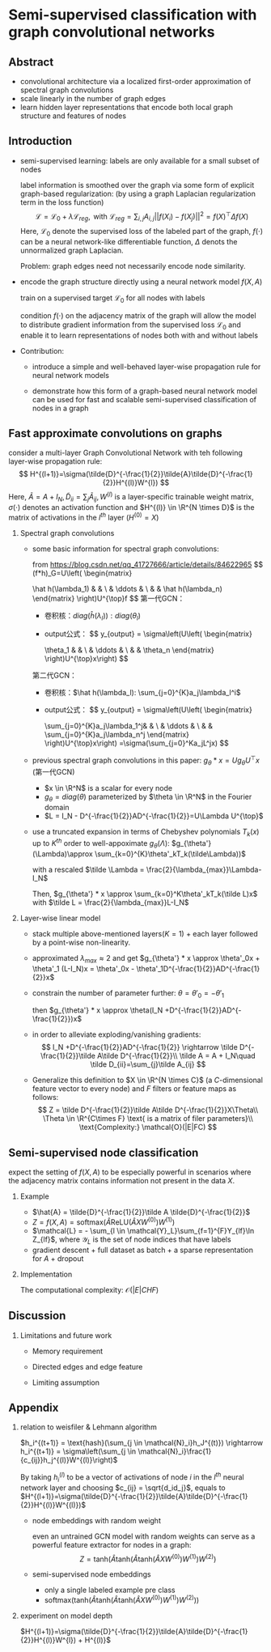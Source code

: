 # Semi-supervised classification with graph convolutional networks

## Abstract

* convolutional architecture via a localized first-order approximation of spectral graph convolutions
* scale linearly in the number of graph edges
* learn hidden layer representations that encode both local graph structure and features of nodes

## Introduction

* semi-supervised learning: labels are only available for a small subset of nodes

  label information is smoothed over the graph via some form of explicit graph-based regularization: (by using a graph Laplacian regularization term in the loss function)
  $$
  \mathcal{L} = \mathcal{L}_0 + \lambda\mathcal{L}_{reg}, \text{ with } \mathcal{L}_{reg} = \sum_{i,j}A_{i,j}||f(X_i)-f(X_j)||^2=f(X)^{\top}\Delta f(X)
  $$
  Here, $\mathcal{L}_0$ denote the supervised loss of the labeled part of the graph, $f(\cdot)$ can be a neural network-like differentiable function, $\Delta$ denots the unnormalized graph Laplacian.

  Problem: graph edges need not necessarily encode node similarity.

* encode the graph structure directly using a neural network model $f(X,A)$

  train on a supervised target $\mathcal{L}_0$ for all nodes with labels

  condition $f(\cdot)$ on the adjacency matrix of the graph will allow the model to distribute gradient information from the supervised loss $\mathcal{L}_0$ and enable it to learn representations of nodes both with and without labels

* Contribution:

  * introduce a simple and well-behaved layer-wise propagation rule for neural network models

  * demonstrate how this form of a graph-based neural network model can be used for fast and scalable semi-supervised classification of nodes in a graph 

## Fast approximate convolutions on graphs

consider a multi-layer Graph Convolutional Network with teh following layer-wise propagation rule:
$$
H^{(l+1)}=\sigma(\tilde{D}^{-\frac{1}{2}}\tilde{A}\tilde{D}^{-\frac{1}{2}}H^{(l)}W^{l})
$$
Here, $\tilde{A} = A + I_N, \tilde{D}_{ii}=\sum_j\tilde{A}_{ij}, W^{(l)}$ is a layer-specific trainable weight matrix$, \sigma(\cdot)$ denotes an activation function and $H^{(l)} \in \R^{N \times D}$ is the matrix of activations in the $l^{th}$ layer ($H^{(0)}=X$) 

1. Spectral graph convolutions

   * some basic information for spectral graph convolutions:

     from <https://blog.csdn.net/qq_41727666/article/details/84622965>
     $$
     (f*h)_G=U\left(
      \begin{matrix}
     
        \hat h(\lambda_1) &  &   \\
         & \ddots &  \\
         &  & \hat h(\lambda_n)
       \end{matrix} 
     \right)U^{\top}f
     $$
     第一代GCN：

     * 卷积核：$diag(\hat h(\lambda_l)): diag(\theta_l)$

     * output公式：
       $$
       y_{output} = \sigma\left(U\left(
        \begin{matrix}
       
          \theta_1 &  &   \\
           & \ddots &  \\
           &  & \theta_n
         \end{matrix} 
       \right)U^{\top}x\right)
       $$

     第二代GCN：

     * 卷积核：$\hat h(\lambda_l): \sum_{j=0}^{K}a_j\lambda_l^i$

     * output公式：
       $$
       y_{output} = \sigma\left(U\left(
        \begin{matrix}
       
          \sum_{j=0}^{K}a_j\lambda_1^j&  &   \\
           & \ddots &  \\
           &  & \sum_{j=0}^{K}a_j\lambda_n^j
         \end{matrix} 
       \right)U^{\top}x\right)
       =\sigma(\sum_{j=0}^Ka_jL^jx)
       $$

   * previous spectral graph convolutions in this paper: $g_\theta * x = U g_\theta U^\top x$ (第一代GCN)

     * $x \in \R^N$ is a scalar for every node
     * $g_\theta = diag(\theta)$ parameterized by $\theta \in \R^N$ in the Fourier domain
     * $L = I_N - D^{-\frac{1}{2}}AD^{-\frac{1}{2}}=U\Lambda U^{\top}$

   * use a truncated expansion in terms of Chebyshev polynomials $T_k(x)$ up to $K^{th}$ order to well-appoximate $g_\theta(\Lambda)$: $g_{\theta'}(\Lambda)\approx \sum_{k=0}^{K}\theta'_kT_k(\tilde\Lambda))$

     with a rescaled $\tilde \Lambda = \frac{2}{\lambda_{max}}\Lambda-I_N$

     Then, $g_{\theta'} * x \approx \sum_{k=0}^K\theta'_kT_k(\tilde L)x$  with $\tilde L = \frac{2}{\lambda_{max}}L-I_N$

2. Layer-wise linear model

   * stack multiple above-mentioned layers($K=1$) + each layer followed by a point-wise non-linearity.

   * approximated $\lambda_{max} \approx 2$ and get $g_{\theta'} * x \approx \theta'_0x + \theta'_1 (L-I_N)x = \theta'_0x - \theta'_1D^{-\frac{1}{2}}AD^{-\frac{1}{2}}x$ 

   * constrain the number of parameter further: $\theta = \theta'_0 = -\theta'_1$

     then $g_{\theta'} * x \approx \theta(I_N +D^{-\frac{1}{2}}AD^{-\frac{1}{2}})x$ 

   * in order to alleviate exploding/vanishing gradients:
     $$
     I_N +D^{-\frac{1}{2}}AD^{-\frac{1}{2}} \rightarrow \tilde D^{-\frac{1}{2}}\tilde A\tilde D^{-\frac{1}{2}}\\
     \tilde A = A + I_N\quad
     \tilde D_{ii}=\sum_{j}\tilde A_{ij}
     $$

   * Generalize this definition to $X \in \R^{N \times C}$ (a $C$-dimensional feature vector to every node) and $F$  filters or feature maps as follows:
     $$
     Z = \tilde D^{-\frac{1}{2}}\tilde A\tilde D^{-\frac{1}{2}}X\Theta\\
     \Theta \in \R^{C\times F} \text{ is a matrix of filer parameters}\\
     \text{Complexity:} \mathcal{O}(|E|FC) 
     $$
     

## Semi-supervised node classification

expect the setting of $f(X,A)$ to be especially powerful in scenarios where the adjacency matrix contains information not present in the data $X$.

1. Example

   * $\hat{A} = \tilde{D}^{-\frac{1}{2}}\tilde A \tilde{D}^{-\frac{1}{2}}$
   * $Z = f(X,A) = \text{softmax}(\hat{A}\text{ReLU}(\hat{A}XW^{(0)})W^{(1)})$
   * $\mathcal{L} = - \sum_{l \in \mathcal{Y}_L}\sum_{f=1}^{F}Y_{lf}\ln Z_{lf}$, where $\mathcal{Y}_L$ is the set of node indices that have labels
   * gradient descent + full dataset as batch + a sparse representation for $A$ + dropout

2. Implementation

   The computational complexity: $\mathcal{O}(|E|CHF)$

## Discussion

1. Limitations and future work

   * Memory requirement

   * Directed edges and edge feature

   * Limiting assumption

## Appendix

1. relation to weisfiler & Lehmann algorithm

   $h_i^{(t+1)} = \text{hash}(\sum_{j \in \mathcal{N}_i}h_J^{(t)}) \rightarrow h_i^{(t+1)} = \sigma\left(\sum_{j \in \mathcal{N}_i}\frac{1}{c_{ij}}h_j^{(l)}W^{(l)}\right)$

   By taking $h_i^{(l)}$ to be a vector of activations of node $i$ in the $l^{th}$ neural network layer and choosing $c_{ij} = \sqrt{d_id_j}$, equals to $H^{(l+1)}=\sigma(\tilde{D}^{-\frac{1}{2}}\tilde{A}\tilde{D}^{-\frac{1}{2}}H^{(l)}W^{(l)})$

   * node embeddings with random weight

     even an untrained GCN model with random weights can serve as a powerful feature extractor for nodes in a graph:
     $$
     Z = \text{tanh}(\hat{A}\text{tanh}(\hat{A}\text{tanh}(\hat{A}XW^{(0)})W^{(1)})W^{(2)})
     $$
     

   * semi-supervised node embeddings

     * only a single  labeled example pre class
     * $\text{softmax}(\text{tanh}(\hat{A}\text{tanh}(\hat{A}\text{tanh}(\hat{A}XW^{(0)})W^{(1)})W^{(2)}))$

2. experiment on model depth

   $H^{(l+1)}=\sigma(\tilde{D}^{-\frac{1}{2}}\tilde{A}\tilde{D}^{-\frac{1}{2}}H^{(l)}W^{l}) + H^{(l)}$

